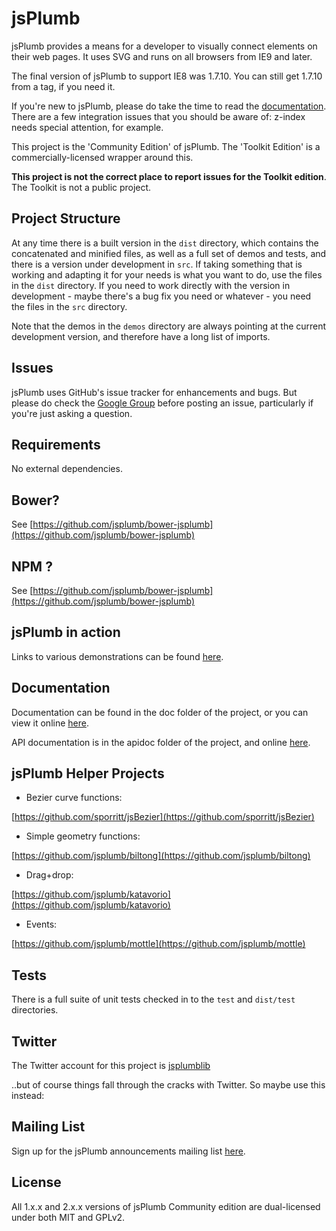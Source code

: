 # jsPlumb
jsPlumb provides a means for a developer to visually connect elements on their web pages. It uses SVG and runs on all browsers
from IE9 and later. 

The final version of jsPlumb to support IE8 was 1.7.10. You can still get 1.7.10 from a tag, if you need it. 

If you're new to jsPlumb, please do take the time to read the [documentation](http://jsplumb.org/doc). 
There are a few integration issues that you should be aware of: z-index needs special attention, for example.

This project is the 'Community Edition' of jsPlumb. The 'Toolkit Edition' is a commercially-licensed wrapper around this. 

**This project is not the correct place to report issues for the Toolkit edition**. The Toolkit is not a public project.

## Project Structure
At any time there is a built version in the `dist` directory, which contains the concatenated and minified files, as well 
as a full set of demos and tests, and there is a version under development in `src`.  If taking something that is working 
and adapting it for your needs is what you want to do, use the files in the `dist` directory.  If you need to work 
directly with the version in development - maybe there's a bug fix you need or whatever - you need the files in the 
`src` directory.

Note that the demos in the `demos` directory are always pointing at the current development version, and therefore have 
a long list of imports.  

## Issues
jsPlumb uses GitHub's issue tracker for enhancements and bugs.  But please do check the 
[Google Group](https://groups.google.com/forum/?fromgroups#!forum/jsplumb) before posting an issue, particularly if 
you're just asking a question.

## Requirements

No external dependencies.

## Bower?

See [https://github.com/jsplumb/bower-jsplumb](https://github.com/jsplumb/bower-jsplumb)

## NPM ?

See [https://github.com/jsplumb/bower-jsplumb](https://github.com/jsplumb/bower-jsplumb)

## jsPlumb in action

Links to various demonstrations can be found [here](https://jsplumbtoolkit.com).

## Documentation

Documentation can be found in the doc folder of the project, or you can view it online 
[here](https://jsplumbtoolkit.com/community/doc/home.html).

API documentation is in the apidoc folder of the project, and online [here](https://jsplumbtoolkit.com/community/apidocs/index.html).

## jsPlumb Helper Projects

- Bezier curve functions:

[https://github.com/sporritt/jsBezier](https://github.com/sporritt/jsBezier)

- Simple geometry functions:

[https://github.com/jsplumb/biltong](https://github.com/jsplumb/biltong)

- Drag+drop:

[https://github.com/jsplumb/katavorio](https://github.com/jsplumb/katavorio)

- Events:

[https://github.com/jsplumb/mottle](https://github.com/jsplumb/mottle)

## Tests
There is a full suite of unit tests checked in to the `test` and `dist/test` directories.

## Twitter
The Twitter account for this project is [jsplumblib](http://twitter.com/jsplumblib)

..but of course things fall through the cracks with Twitter. So maybe use this instead:

## Mailing List
Sign up for the jsPlumb announcements mailing list [here](http://eepurl.com/bMuD9).

## License
All 1.x.x and 2.x.x versions of jsPlumb Community edition are dual-licensed under both MIT and GPLv2. 
